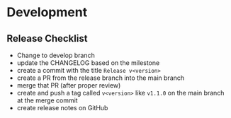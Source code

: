 # Development


## Release Checklist

* Change to develop branch
* update the CHANGELOG based on the milestone
* create a commit with the title `Release v<version>`
* create a PR from the release branch into the main branch
* merge that PR (after proper review)
* create and push a tag called `v<version>` like `v1.1.0` on the main branch at the merge commit
* create release notes on GitHub
